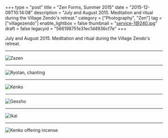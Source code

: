 +++
type = "post"
title = "Zen Forms, Summer 2015"
date = "2015-12-09T10:14:08"
description = "July and August 2015. Meditation and ritual during the Village Zendo's retreat."
category = ["Photography", "Zen"]
tag = ["villagezendo"]
enable_lightbox = false
thumbnail = "service-1@240.jpg"
draft = false
legacyid = "566198751e31ec1d4936cf7e"
+++

<p>July and August 2015. Meditation and ritual during the Village Zendo's retreat.</p>
<hr />
<p><img style="display:block; margin-left:auto; margin-right:auto;" src="service-1.jpg" alt="Zazen" title="Zazen" /></p>
<hr />
<p><img style="display:block; margin-left:auto; margin-right:auto;" src="service-2.jpg" alt="Ryotan, chanting" title="Ryotan, chanting" /></p>
<hr />
<p><img style="display:block; margin-left:auto; margin-right:auto;" src="service-3.jpg" alt="Kenko" title="Kenko" /></p>
<hr />
<p><img style="display:block; margin-left:auto; margin-right:auto;" src="service-4.jpg" alt="Gessho" title="Gessho" /></p>
<hr />
<p><img style="display:block; margin-left:auto; margin-right:auto;" src="service-5.jpg" alt="Ikai" title="Ikai" /></p>
<hr />
<p><img style="display:block; margin-left:auto; margin-right:auto;" src="service-6.jpg" alt="Kenko offering incense" title="Kenko offering incense" /></p>
